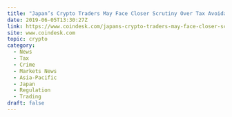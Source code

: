```yaml
---
title: "Japan’s Crypto Traders May Face Closer Scrutiny Over Tax Avoidance"
date: 2019-06-05T13:30:27Z
link: https://www.coindesk.com/japans-crypto-traders-may-face-closer-scrutiny-over-tax-avoidance?utm_medium=RSS&utm_source=hune
site: www.coindesk.com
topic: crypto
category:
  - News
  - Tax
  - Crime
  - Markets News
  - Asia-Pacific
  - Japan
  - Regulation
  - Trading
draft: false
---
```

